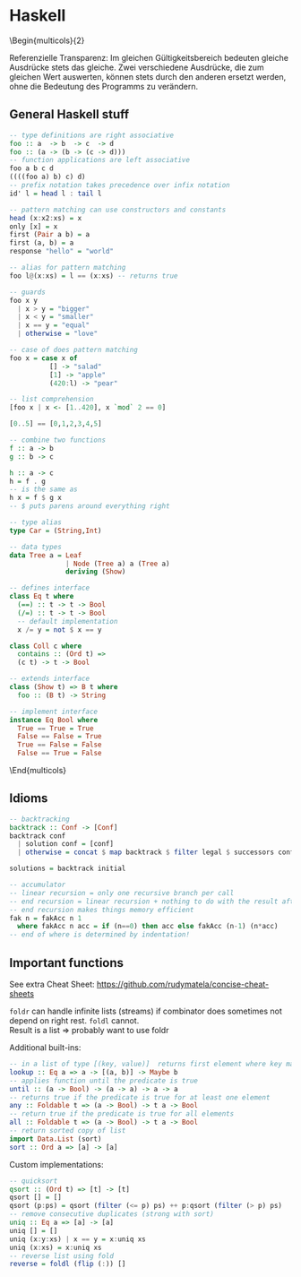 # Haskell

\Begin{multicols}{2}

Referenzielle Transparenz:
Im gleichen Gültigkeitsbereich bedeuten gleiche Ausdrücke stets das
gleiche. Zwei verschiedene Ausdrücke, die zum gleichen Wert auswerten,
können stets durch den anderen ersetzt werden, ohne die Bedeutung des
Programms zu verändern.

## General Haskell stuff
```haskell
-- type definitions are right associative
foo :: a  -> b  -> c  -> d
foo :: (a -> (b -> (c -> d)))
-- function applications are left associative
foo a b c d
((((foo a) b) c) d)
-- prefix notation takes precedence over infix notation
id' l = head l : tail l

-- pattern matching can use constructors and constants
head (x:x2:xs) = x
only [x] = x
first (Pair a b) = a
first (a, b) = a
response "hello" = "world"

-- alias for pattern matching
foo l@(x:xs) = l == (x:xs) -- returns true

-- guards
foo x y
  | x > y = "bigger"
  | x < y = "smaller"
  | x == y = "equal"
  | otherwise = "love"

-- case of does pattern matching
foo x = case x of
          [] -> "salad"
          [1] -> "apple"
          (420:l) -> "pear"

-- list comprehension
[foo x | x <- [1..420], x `mod` 2 == 0]

[0..5] == [0,1,2,3,4,5]

-- combine two functions
f :: a -> b
g :: b -> c

h :: a -> c
h = f . g
-- is the same as
h x = f $ g x  
-- $ puts parens around everything right

-- type alias
type Car = (String,Int)

-- data types
data Tree a = Leaf
              | Node (Tree a) a (Tree a)
              deriving (Show)

-- defines interface
class Eq t where
  (==) :: t -> t -> Bool
  (/=) :: t -> t -> Bool
  -- default implementation
  x /= y = not $ x == y

class Coll c where
  contains :: (Ord t) =>
  (c t) -> t -> Bool

-- extends interface
class (Show t) => B t where
  foo :: (B t) -> String

-- implement interface
instance Eq Bool where
  True == True = True
  False == False = True
  True == False = False
  False == True = False
```

\End{multicols}

## Idioms

```haskell
-- backtracking
backtrack :: Conf -> [Conf]
backtrack conf
  | solution conf = [conf]
  | otherwise = concat $ map backtrack $ filter legal $ successors conf

solutions = backtrack initial

-- accumulator
-- linear recursion = only one recursive branch per call
-- end recursion = linear recursion + nothing to do with the result after recursive call
-- end recursion makes things memory efficient
fak n = fakAcc n 1
  where fakAcc n acc = if (n==0) then acc else fakAcc (n-1) (n*acc)
-- end of where is determined by indentation!
```

## Important functions

See extra Cheat Sheet: https://github.com/rudymatela/concise-cheat-sheets

`foldr` can handle infinite lists (streams) if combinator does sometimes not depend on right rest. `foldl` cannot.  
Result is a list $\Rightarrow$ probably want to use foldr

<!-- TODO Verweise auf anderes Cheatsheet schreiben? -->
Additional built-ins:
```haskell
-- in a list of type [(key, value)]  returns first element where key matches given value
lookup :: Eq a => a -> [(a, b)] -> Maybe b
-- applies function until the predicate is true
until :: (a -> Bool) -> (a -> a) -> a -> a
-- returns true if the predicate is true for at least one element
any :: Foldable t => (a -> Bool) -> t a -> Bool
-- return true if the predicate is true for all elements
all :: Foldable t => (a -> Bool) -> t a -> Bool
-- return sorted copy of list
import Data.List (sort)
sort :: Ord a => [a] -> [a]
```
Custom implementations:
```haskell
-- quicksort
qsort :: (Ord t) => [t] -> [t]
qsort [] = []
qsort (p:ps) = qsort (filter (<= p) ps) ++ p:qsort (filter (> p) ps)
-- remove consecutive duplicates (strong with sort)
uniq :: Eq a => [a] -> [a]
uniq [] = []
uniq (x:y:xs) | x == y = x:uniq xs
uniq (x:xs) = x:uniq xs
-- reverse list using fold
reverse = foldl (flip (:)) []
```
